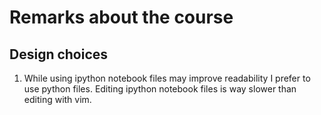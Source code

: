 # Remarks about the course

## Design choices

1. While using ipython notebook files may improve readability I prefer to use python files. Editing ipython notebook files is way slower than editing with vim.
